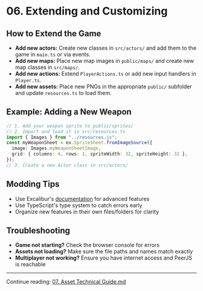 # 06. Extending and Customizing

## How to Extend the Game

- **Add new actors:** Create new classes in `src/actors/` and add them to the game in `main.ts` or via events.
- **Add new maps:** Place new map images in `public/maps/` and create new map classes in `src/maps/`.
- **Add new actions:** Extend `PlayerActions.ts` or add new input handlers in `Player.ts`.
- **Add new assets:** Place new PNGs in the appropriate `public/` subfolder and update `resources.ts` to load them.

## Example: Adding a New Weapon

```ts
// 1. Add your weapon sprite to public/sprites/
// 2. Import and load it in src/resources.ts
import { Images } from "../resources.js";
const myWeaponSheet = ex.SpriteSheet.fromImageSource({
  image: Images.myWeaponSheetImage,
  grid: { columns: 4, rows: 1, spriteWidth: 32, spriteHeight: 32 },
});
// 3. Create a new Actor class in src/actors/
```

## Modding Tips

- Use Excalibur's [documentation](https://excaliburjs.com/docs/) for advanced features
- Use TypeScript's type system to catch errors early
- Organize new features in their own files/folders for clarity

## Troubleshooting

- **Game not starting?** Check the browser console for errors
- **Assets not loading?** Make sure the file paths and names match exactly
- **Multiplayer not working?** Ensure you have internet access and PeerJS is reachable

---

Continue reading: [07. Asset Technical Guide.md](07.%20Asset%20Technical%20Guide.md)
